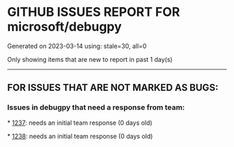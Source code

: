 
# GITHUB ISSUES REPORT FOR microsoft/debugpy


Generated on 2023-03-14 using: stale=30, all=0


Only showing items that are new to report in past 1 day(s)


---

## FOR ISSUES THAT ARE NOT MARKED AS BUGS:


### Issues in debugpy that need a response from team:


\* [1237](https://github.com/microsoft/debugpy/issues/1237 "Debugger too slow"): needs an initial team response (0 days old)

\* [1238](https://github.com/microsoft/debugpy/issues/1238 "pythonArgs do not seems to work"): needs an initial team response (0 days old)
